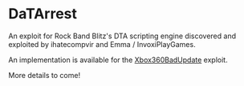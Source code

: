 # DaTArrest

An exploit for Rock Band Blitz's DTA scripting engine discovered and exploited
by ihatecompvir and Emma / InvoxiPlayGames.

An implementation is available for the
[Xbox360BadUpdate](https://github.com/grimdoomer/Xbox360BadUpdate)
exploit.

More details to come!
